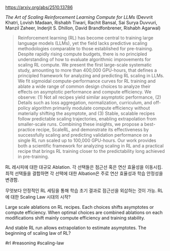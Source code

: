 https://arxiv.org/abs/2510.13786

*The Art of Scaling Reinforcement Learning Compute for LLMs* (Devvrit Khatri, Lovish Madaan, Rishabh Tiwari, Rachit Bansal, Sai Surya Duvvuri, Manzil Zaheer, Inderjit S. Dhillon, David Brandfonbrener, Rishabh Agarwal)

> Reinforcement learning (RL) has become central to training large language models (LLMs), yet the field lacks predictive scaling methodologies comparable to those established for pre-training. Despite rapidly rising compute budgets, there is no principled understanding of how to evaluate algorithmic improvements for scaling RL compute. We present the first large-scale systematic study, amounting to more than 400,000 GPU-hours, that defines a principled framework for analyzing and predicting RL scaling in LLMs. We fit sigmoidal compute-performance curves for RL training and ablate a wide range of common design choices to analyze their effects on asymptotic performance and compute efficiency. We observe: (1) Not all recipes yield similar asymptotic performance, (2) Details such as loss aggregation, normalization, curriculum, and off-policy algorithm primarily modulate compute efficiency without materially shifting the asymptote, and (3) Stable, scalable recipes follow predictable scaling trajectories, enabling extrapolation from smaller-scale runs. Combining these insights, we propose a best-practice recipe, ScaleRL, and demonstrate its effectiveness by successfully scaling and predicting validation performance on a single RL run scaled up to 100,000 GPU-hours. Our work provides both a scientific framework for analyzing scaling in RL and a practical recipe that brings RL training closer to the predictability long achieved in pre-training.

RL 레시피에 대한 대규모 Ablation. 각 선택들은 점근선 혹은 연산 효율성을 이동시킴. 최적 선택들을 결합하면 각 선택에 대한 Albation은 주로 연산 효율성과 학습 안정성을 변경함.

무엇보다 안정적인 RL 세팅을 통해 학습 초기 결과로 점근선을 외삽하는 것이 가능. RL에 대한 Scaling Law 시대의 시작?

<english>
Large scale ablations on RL recipes. Each choices shifts asymptotes or compute efficiency. When optimal choices are combined ablations on each modifications shift mainly compute efficiency and training stability.

And stable RL run allows extrapolation to estimate asymptotes. The beginning of scaling law of RL?
</english>

#rl #reasoning #scaling-law 